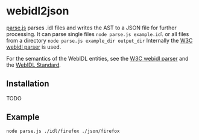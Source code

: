 # webidl2json

[parse.js](./parse.js) parses .idl files and writes the AST to a JSON file for further processing.
It can parse single files `node parse.js example.idl` or all files from a directory `node parse.js example_dir output_dir`
Internally the [W3C webidl parser](https://github.com/w3c/webidl2.js/) is used.

For the semantics of the WebIDL entities, see the [W3C webidl parser](https://github.com/w3c/webidl2.js/README.md) and the [WebIDL Standard](https://webidl.spec.whatwg.org/).

## Installation
TODO

## Example
```bash
node parse.js ./idl/firefox ./json/firefox
```
